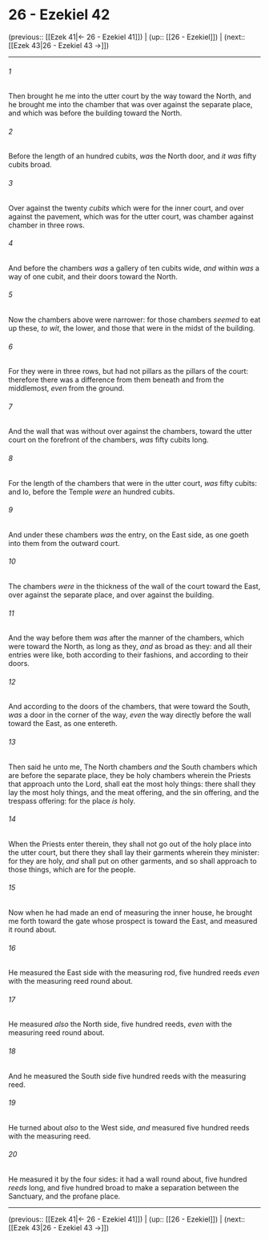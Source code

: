 # 26 - Ezekiel 42

(previous:: [[Ezek 41|← 26 - Ezekiel 41]]) | (up:: [[26 - Ezekiel]]) | (next:: [[Ezek 43|26 - Ezekiel 43 →]])

***


###### 1 
Then brought he me into the utter court by the way toward the North, and he brought me into the chamber that was over against the separate place, and which was before the building toward the North. 

###### 2 
Before the length of an hundred cubits, _was_ the North door, and _it was_ fifty cubits broad. 

###### 3 
Over against the twenty _cubits_ which were for the inner court, and over against the pavement, which was for the utter court, was chamber against chamber in three rows. 

###### 4 
And before the chambers _was_ a gallery of ten cubits wide, _and_ within _was_ a way of one cubit, and their doors toward the North. 

###### 5 
Now the chambers above were narrower: for those chambers _seemed_ to eat up these, _to wit_, the lower, and those that were in the midst of the building. 

###### 6 
For they were in three rows, but had not pillars as the pillars of the court: therefore there was a difference from them beneath and from the middlemost, _even_ from the ground. 

###### 7 
And the wall that was without over against the chambers, toward the utter court on the forefront of the chambers, _was_ fifty cubits long. 

###### 8 
For the length of the chambers that were in the utter court, _was_ fifty cubits: and lo, before the Temple _were_ an hundred cubits. 

###### 9 
And under these chambers _was_ the entry, on the East side, as one goeth into them from the outward court. 

###### 10 
The chambers _were_ in the thickness of the wall of the court toward the East, over against the separate place, and over against the building. 

###### 11 
And the way before them _was_ after the manner of the chambers, which were toward the North, as long as they, _and_ as broad as they: and all their entries were like, both according to their fashions, and according to their doors. 

###### 12 
And according to the doors of the chambers, that were toward the South, _was_ a door in the corner of the way, _even_ the way directly before the wall toward the East, as one entereth. 

###### 13 
Then said he unto me, The North chambers _and_ the South chambers which are before the separate place, they be holy chambers wherein the Priests that approach unto the Lord, shall eat the most holy things: there shall they lay the most holy things, and the meat offering, and the sin offering, and the trespass offering: for the place _is_ holy. 

###### 14 
When the Priests enter therein, they shall not go out of the holy place into the utter court, but there they shall lay their garments wherein they minister: for they are holy, _and_ shall put on other garments, and so shall approach to those things, which are for the people. 

###### 15 
Now when he had made an end of measuring the inner house, he brought me forth toward the gate whose prospect is toward the East, and measured it round about. 

###### 16 
He measured the East side with the measuring rod, five hundred reeds _even_ with the measuring reed round about. 

###### 17 
He measured _also_ the North side, five hundred reeds, _even_ with the measuring reed round about. 

###### 18 
And he measured the South side five hundred reeds with the measuring reed. 

###### 19 
He turned about _also_ to the West side, _and_ measured five hundred reeds with the measuring reed. 

###### 20 
He measured it by the four sides: it had a wall round about, five hundred _reeds_ long, and five hundred broad to make a separation between the Sanctuary, and the profane place.

***

(previous:: [[Ezek 41|← 26 - Ezekiel 41]]) | (up:: [[26 - Ezekiel]]) | (next:: [[Ezek 43|26 - Ezekiel 43 →]])
